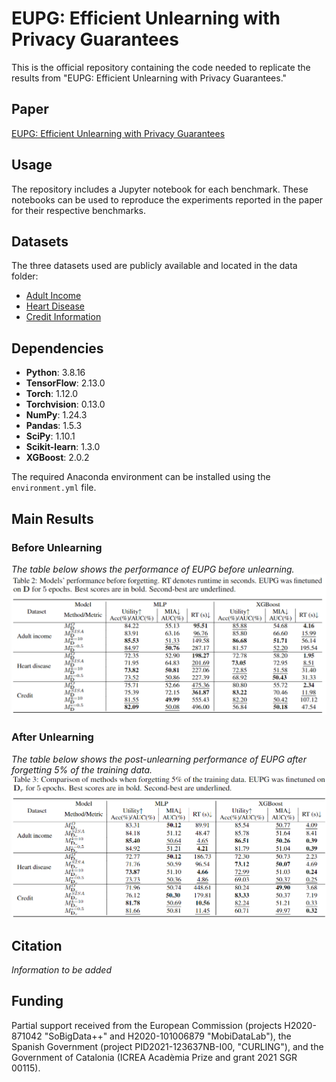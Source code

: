 # EUPG: Efficient Unlearning with Privacy Guarantees

This is the official repository containing the code needed to replicate the results from "EUPG: Efficient Unlearning with Privacy Guarantees."

## Paper

[EUPG: Efficient Unlearning with Privacy Guarantees]()

## Usage

The repository includes a Jupyter notebook for each benchmark. These notebooks can be used to reproduce the experiments reported in the paper for their respective benchmarks.

## Datasets

The three datasets used are publicly available and located in the data folder:
- [Adult Income](https://archive.ics.uci.edu/ml/datasets/Adult)
- [Heart Disease](https://www.kaggle.com/sulianova/cardiovascular-disease-dataset)
- [Credit Information](https://www.kaggle.com/c/GiveMeSomeCredit)

## Dependencies

- **Python**: 3.8.16
- **TensorFlow**: 2.13.0
- **Torch**: 1.12.0
- **Torchvision**: 0.13.0
- **NumPy**: 1.24.3
- **Pandas**: 1.5.3
- **SciPy**: 1.10.1
- **Scikit-learn**: 1.3.0
- **XGBoost**: 2.0.2

The required Anaconda environment can be installed using the `environment.yml` file.

## Main Results

### Before Unlearning

*The table below shows the performance of EUPG before unlearning.*  
![EUPG performance before unlearning](figures/before_ul.png)

### After Unlearning

*The table below shows the post-unlearning performance of EUPG after forgetting 5% of the training data.*  
![EUPG performance after unlearning](figures/after_ul.png)

## Citation

*Information to be added*

## Funding

Partial support received from the European Commission (projects H2020-871042 "SoBigData++" and H2020-101006879 "MobiDataLab"), the Spanish Government (project PID2021-123637NB-I00, "CURLING"), and the Government of Catalonia (ICREA Acadèmia Prize and grant 2021 SGR 00115).
